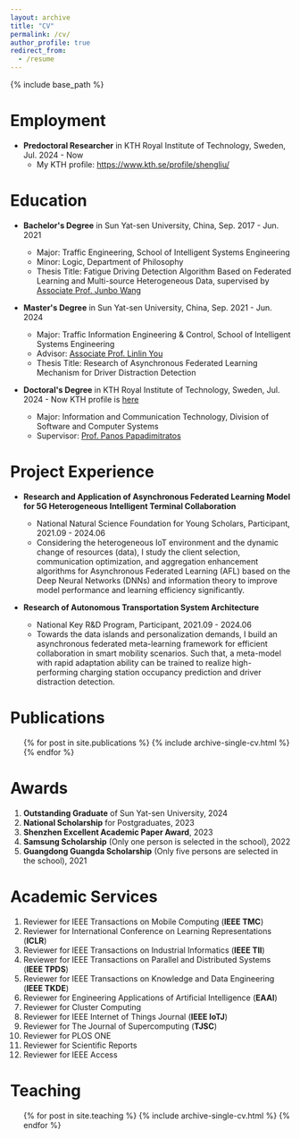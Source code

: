 ```yaml
---
layout: archive
title: "CV"
permalink: /cv/
author_profile: true
redirect_from:
  - /resume
---
```


{% include base_path %}

Employment 
======
* **Predoctoral Researcher** in KTH Royal Institute of Technology, Sweden, Jul. 2024 - Now  
   * My KTH profile: https://www.kth.se/profile/shengliu/


Education
======
* **Bachelor's Degree** in Sun Yat-sen University, China, Sep. 2017 - Jun. 2021
  * Major: Traffic Engineering, School of Intelligent Systems Engineering
  * Minor: Logic, Department of Philosophy
  * Thesis Title: Fatigue Driving Detection Algorithm Based on Federated Learning and Multi-source Heterogeneous Data, supervised by [Associate Prof. Junbo Wang](https://ise.sysu.edu.cn/teacher/teacher02/1364591.htm)

* **Master's Degree** in Sun Yat-sen University, China, Sep. 2021 - Jun. 2024  
  * Major: Traffic Information Engineering & Control, School of Intelligent Systems Engineering
  * Advisor: [Associate Prof. Linlin You](https://ise.sysu.edu.cn/teacher/teacher02/1371451.htm)
  * Thesis Title: Research of Asynchronous Federated Learning Mechanism for Driver Distraction Detection

* **Doctoral's Degree** in KTH Royal Institute of Technology, Sweden, Jul. 2024 - Now  KTH profile is [here](https://www.kth.se/profile/shengliu/)
  * Major: Information and Communication Technology, Division of Software and Computer Systems
  * Supervisor: [Prof. Panos Papadimitratos](https://people.kth.se/~papadim/)


Project Experience
======
* **Research and Application of Asynchronous Federated Learning Model for 5G Heterogeneous Intelligent Terminal Collaboration** 
  * National Natural Science Foundation for Young Scholars, Participant, 2021.09 - 2024.06
  * Considering the heterogeneous IoT environment and the dynamic change of resources (data), I study the client selection, communication optimization, and aggregation enhancement algorithms for Asynchronous Federated Learning (AFL) based on the Deep Neural Networks (DNNs) and information theory to improve model performance and learning efficiency significantly.

* **Research of Autonomous Transportation System Architecture** 
  * National Key R&D Program, Participant, 2021.09 - 2024.06
  * Towards the data islands and personalization demands, I build an asynchronous federated meta-learning framework for efficient collaboration in smart mobility scenarios. Such that, a meta-model with rapid adaptation ability can be trained to realize high-performing charging station occupancy prediction and driver distraction detection.






Publications
======
  <ul>{% for post in site.publications %}
    {% include archive-single-cv.html %}
  {% endfor %}</ul>
  



Awards
======
1. **Outstanding Graduate** of Sun Yat-sen University, 2024
1. **National Scholarship** for Postgraduates, 2023
1. **Shenzhen Excellent Academic Paper Award**, 2023
1. **Samsung Scholarship** (Only one person is selected in the school), 2022
1. **Guangdong Guangda Scholarship** (Only five persons are selected in the school), 2021


Academic Services
======
1. Reviewer for IEEE Transactions on Mobile Computing (**IEEE TMC**)
1. Reviewer for International Conference on Learning Representations (**ICLR**)
1. Reviewer for IEEE Transactions on Industrial Informatics (**IEEE TII**)
1. Reviewer for IEEE Transactions on Parallel and Distributed Systems (**IEEE TPDS**)
1. Reviewer for IEEE Transactions on Knowledge and Data Engineering (**IEEE TKDE**)
1. Reviewer for Engineering Applications of Artificial Intelligence (**EAAI**)
1. Reviewer for Cluster Computing
1. Reviewer for IEEE Internet of Things Journal (**IEEE IoTJ**)
1. Reviewer for The Journal of Supercomputing (**TJSC**)
1. Reviewer for PLOS ONE
1. Reviewer for Scientific Reports
1. Reviewer for IEEE Access
  
Teaching
======
  <ul>{% for post in site.teaching %}
    {% include archive-single-cv.html %}
  {% endfor %}</ul>
  

